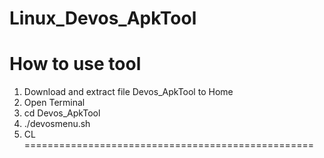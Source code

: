 Linux_Devos_ApkTool
===================
How to use tool
==================================================
1. Download and extract file Devos_ApkTool to Home
2. Open Terminal 
3. cd Devos_ApkTool
4. ./devosmenu.sh
5. CL
==================================================
